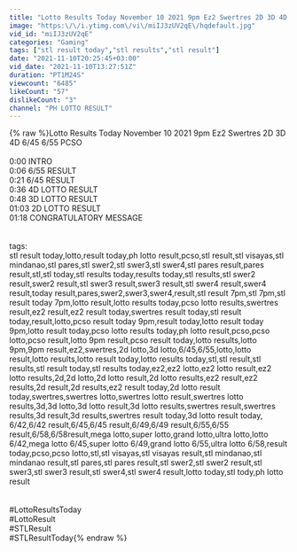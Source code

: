 ```yaml
---
title: "Lotto Results Today November 10 2021 9pm Ez2 Swertres 2D 3D 4D 6\/45 6\/55 PCSO"
image: "https:\/\/i.ytimg.com\/vi\/miIJ3zUV2qE\/hqdefault.jpg"
vid_id: "miIJ3zUV2qE"
categories: "Gaming"
tags: ["stl result today","stl results","stl result"]
date: "2021-11-10T20:25:45+03:00"
vid_date: "2021-11-10T13:27:51Z"
duration: "PT1M24S"
viewcount: "6485"
likeCount: "57"
dislikeCount: "3"
channel: "PH LOTTO RESULT"
---
```

{% raw %}Lotto Results Today November 10 2021 9pm Ez2 Swertres 2D 3D 4D 6/45 6/55 PCSO<br /><br />0:00  INTRO<br />0:06  6/55 RESULT<br />0:21  6/45 RESULT<br />0:36  4D LOTTO RESULT<br />0:48  3D LOTTO RESULT<br />01:03 2D LOTTO RESULT<br />01:18 CONGRATULATORY MESSAGE<br /><br /><br />tags:<br />stl result today,lotto,result today,ph lotto result,pcso,stl result,stl visayas,stl mindanao,stl pares,stl swer2,stl swer3,stl swer4,stl pares result,pares result,stl,stl today,stl results today,results today,stl results,stl swer2 result,swer2 result,stl swer3 result,swer3 result,stl swer4 result,swer4 result,today result,pares,swer2,swer3,swer4,result,stl result 7pm,stl 7pm,stl result today 7pm,lotto result,lotto results today,pcso lotto results,swertres result,ez2 result,ez2 result today,swertres result today,stl result today,result,lotto,pcso result today 9pm,result today,lotto result today 9pm,lotto result today,pcso lotto results today,ph lotto result,pcso,pcso lotto,pcso result,lotto 9pm result,pcso result today,lotto results,lotto 9pm,9pm result,ez2,swertres,2d lotto,3d lotto,6/45,6/55,lotto,lotto result,lotto results,lotto result today,lotto results today,stl,stl result,stl results,stl result today,stl results today,ez2,ez2 lotto,ez2 lotto result,ez2 lotto results,2d,2d lotto,2d lotto result,2d lotto results,ez2 result,ez2 results,2d result,2d results,ez2 result today,2d lotto result today,swertres,swertres lotto,swertres lotto result,swertres lotto results,3d,3d lotto,3d lotto result,3d lotto results,swertres result,swertres results,3d result,3d results,swertres result today,3d lotto result today,<br />6/42,6/42 result,6/45,6/45 result,6/49,6/49 result,6/55,6/55 result,6/58,6/58result,mega lotto,super lotto,grand lotto,ultra lotto,lotto 6/42,mega lotto 6/45,super lotto 6/49,grand lotto 6/55,ultra lotto 6/58,result today,pcso,pcso lotto,stl,stl visayas,stl visayas result,stl mindanao,stl mindanao result,stl pares,stl pares result,stl swer2,stl swer2 result,stl swer3,stl swer3 result,stl swer4,stl swer4 result,lotto today,stl tody,ph lotto result<br /><br /><br />#LottoResultsToday<br />#LottoResult<br />#STLResult<br />#STLResultToday{% endraw %}
